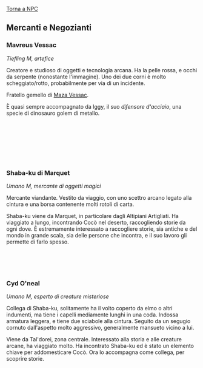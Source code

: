 [Torna a NPC](../npc)

## Mercanti e Negozianti

### Mavreus Vessac

<div style="width: 33%; background-image: url('https://i.imgur.com/zfsX6Ow.png');    background-position: top;   background-size: 100%;" class="portrait"> <a href="https://i.imgur.com/zfsX6Ow.png" class="fill-div"></a></div>

*Tiefling M, artefice*

Creatore e studioso di oggetti e tecnologia arcana. Ha la pelle rossa, e occhi da serpente (nonostante l'immagine). Uno dei due corni è molto scheggiato/rotto, probabilmente per via di un incidente. 

Fratello gemello di [Maza Vessac](#maza-vessac).

È quasi sempre accompagnato da Iggy, il suo *difensore d'acciaio*, una specie di dinosauro golem di metallo.

<br>
<br>
<br>
<br>
<br>
<br>

### Shaba-ku di Marquet

<div style="width: 33%; background-image: url('/assets/img/Alaloth-Sabaku-Shaba-Ku.webp');    background-position: top;   background-size: 280%;" class="portrait"> <a href="/assets/img/Alaloth-Sabaku-Shaba-Ku.webp" class="fill-div"></a></div>

*Umano M, mercante di oggetti magici*

Mercante viandante. Vestito da viaggio, con uno scettro arcano legato alla cintura e una borsa contenente molti rotoli di carta.

Shaba-ku viene da Marquet, in particolare dagli Altipiani Artigliati. Ha viaggiato a lungo, incontrando Cocò nel deserto, raccogliendo storie da ogni dove. È estremamente interessato a raccogliere storie, sia antiche e del mondo in grande scala, sia delle persone che incontra, e il suo lavoro gli permette di farlo spesso.
<br>
<br>
<br>
<br>
<br>

### Cyd O'neal

*Umano M, esperto di creature misteriose*

Collega di Shaba-ku, solitamente ha il volto coperto da elmo o altri indumenti, ma tiene i capelli mediamente lunghi in una coda. Indossa armatura leggera, e tiene due sciabole alla cintura. Seguito da un segugio cornuto dall'aspetto molto aggressivo, generalmente mansueto vicino a lui.

Viene da Tal'dorei, zona centrale. Interessato alla storia e alle creature arcane, ha viaggiato molto. Ha incontrato Shaba-ku ed è stato un elemento chiave per addomesticare Cocò. Ora lo accompagna come collega, per scoprire storie.

<br>
<br>
<br>
<br>